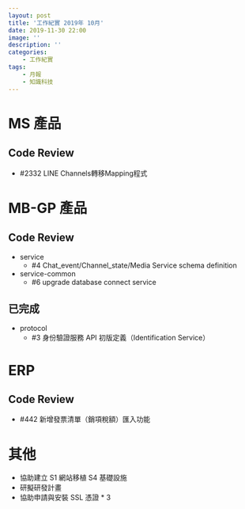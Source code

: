 ```yaml
---
layout: post
title: '工作紀實 2019年 10月'
date: 2019-11-30 22:00
image: ''
description: ''
categories:
    - 工作紀實
tags:
    - 月報
    - 知識科技
---
```


# MS 產品

## Code Review

* #2332 LINE Channels轉移Mapping程式 

# MB-GP 產品

## Code Review

* service
    + #4 Chat_event/Channel_state/Media Service schema definition
* service-common
    + #6 upgrade database connect service

## 已完成

* protocol
    + #3 身份驗證服務 API 初版定義（Identification Service）

# ERP

## Code Review

* #442 新增發票清單（銷項稅額）匯入功能

# 其他

* 協助建立 S1 網站移植 S4 基礎設施
* 研擬研發計畫
* 協助申請與安裝 SSL 憑證 * 3
